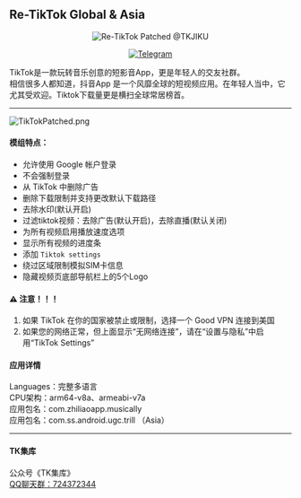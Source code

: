 ## Re-TikTok Global & Asia
<div align="center">
   <img src="https://s2.loli.net/2024/02/04/fovdMYVO2DbgCI8.png" alt="Re-TikTok Patched @TKJIKU" title="ТК集库 | 抖音交流群">
   
[![Telegram](https://img.shields.io/badge/Telegram-2CA5E0.svg?logo=telegram&logoColor=white)](https://t.me/TKJIKU)</div>

TikTok是一款玩转音乐创意的短影音App，更是年轻人的交友社群。  
相信很多人都知道，抖音App 是一个风靡全球的短视频应用。在年轻人当中，它尤其受欢迎。Tiktok下载量更是横扫全球常居榜首。

   ---

![TikTokPatched.png](https://s2.loli.net/2024/01/27/p85cQFrvnEYRMzf.png)
#### 模组特点：
- 允许使用 Google 帐户登录
- 不会强制登录
- 从 TikTok 中删除广告
- 删除下载限制并支持更改默认下载路径
- 去除水印(默认开启) 
- 过滤tiktok视频：去除广告(默认开启)，去除直播(默认关闭) 
- 为所有视频启用播放速度选项
- 显示所有视频的进度条
- 添加 `Tiktok settings`
- 绕过区域限制模拟SIM卡信息
- 隐藏视频页底部导航栏上的5个Logo

####  ⚠ 注意！！！
1. 如果 TikTok 在你的国家被禁止或限制，选择一个 Good VPN 连接到美国
2. 如果您的网络正常，但上面显示“无网络连接”，请在“设置与隐私”中启用“TikTok Settings”

#### 应用详情
Languages：完整多语言  
CPU架构：arm64-v8a、armeabi-v7a  
应用包名：com.zhiliaoapp.musically  
应用包名：com.ss.android.ugc.trill （Asia）

---

#### ТК集库
公众号《TK集库》  
[QQ聊天群：724372344](https://qm.qq.com/cgi-bin/qm/qr?k=se3bNdgK2BsvttAlp_znTHoAneKZoBCb)
